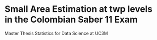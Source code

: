 # Small Area Estimation at twp levels in the Colombian Saber 11 Exam
Master Thesis Statistics for Data Science at UC3M
